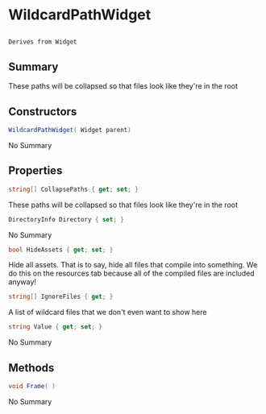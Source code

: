 # WildcardPathWidget

## 
```c#
Derives from Widget
```

## Summary

These paths will be collapsed so that files look like they're in the root
## Constructors

```c#
WildcardPathWidget( Widget parent) 
```
No Summary
## Properties

```c#
string[] CollapsePaths { get; set; } 
```
These paths will be collapsed so that files look like they're in the root
```c#
DirectoryInfo Directory { set; } 
```
No Summary
```c#
bool HideAssets { get; set; } 
```
Hide all assets. That is to say, hide all files that compile into something. We
do this on the resources tab because all of the compiled files are included anyway!
```c#
string[] IgnoreFiles { get; } 
```
A list of wildcard files that we don't even want to show here
```c#
string Value { get; set; } 
```
No Summary
## Methods

```c#
void Frame( ) 
```
No Summary
